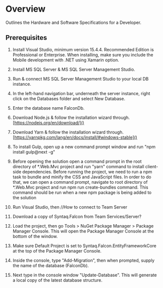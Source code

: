 # Overview
Outlines the Hardware and Software Specifications for a Developer.

## Prerequisites 
1. Install Visual Studio, minimum version 15.4.4. Recommended Edition is Professional or Enterprise. When installing, make sure you include the Mobile development with .NET using Xamarin option.

1. Install MS SQL Server & MS SQL Server Management Studio.

1. Run & connect MS SQL Server Management Studio to your local DB instance.

1. In the left-hand navigation bar, underneath the server instance, right click on the Databases folder and select New Database. 

1. Enter the database name FalconDb. 

1. Download Node.js & follow the installation wizard through.   [https://nodejs.org/en/download/]()

1. Download Yarn & follow the installation wizard through.  [https://yarnpkg.com/lang/en/docs/install/#windows-stable]()

1. To install Gulp, open up a new command prompt window and run "npm install gulp@next -g"

1. Before opening the solution open a command prompt in the root directory of *.Web.Mvc project and run "yarn" command to install client-side dependencies.
Before running the project, we need to run a npm task to bundle and minify the CSS and JavaScript files. In order to do that, we can open a command prompt, navigate to root directory of *.Web.Mvc project and run npm run create-bundles command. This command should be run when a new npm package is being added to the solution

1. Run Visual Studio, then //How to connect to Team Server

1. Download a copy of Syntaq.Falcon from Team Services/Server?

1.  Load the project, then go Tools > NuGet Package Manager > Package Manager Console. This will open the Package Manager Console at the bottom of the window.

1. Make sure Default Project is set to Syntaq.Falcon.EntityFrameworkCore at the top of the Package Manager Console.

1. Inside the console, type "Add-Migration", then when prompted, supply the name of the database (FalconDb). 

1. Next type in the console window "Update-Database". This will generate a local copy of the latest database structure.








